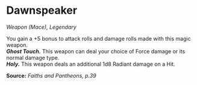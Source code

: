 # Dawnspeaker
*Weapon (Mace), Legendary*

You gain a +5 bonus to attack rolls and damage rolls made with this magic weapon.  
***Ghost Touch.*** This weapon can deal your choice of Force damage or its normal damage type.  
***Holy.*** This weapon deals an additional 1d8 Radiant damage on a Hit.  



**Source:** *Faiths and Pantheons, p.39*